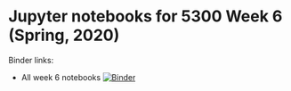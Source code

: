 # Jupyter notebooks for 5300 Week 6 (Spring, 2020)

Binder links:

* All week 6 notebooks [![Binder](https://mybinder.org/badge_logo.svg)](https://mybinder.org/v2/gh/furnstahl/5300-notebooks/master?filepath=2020_week_6)


